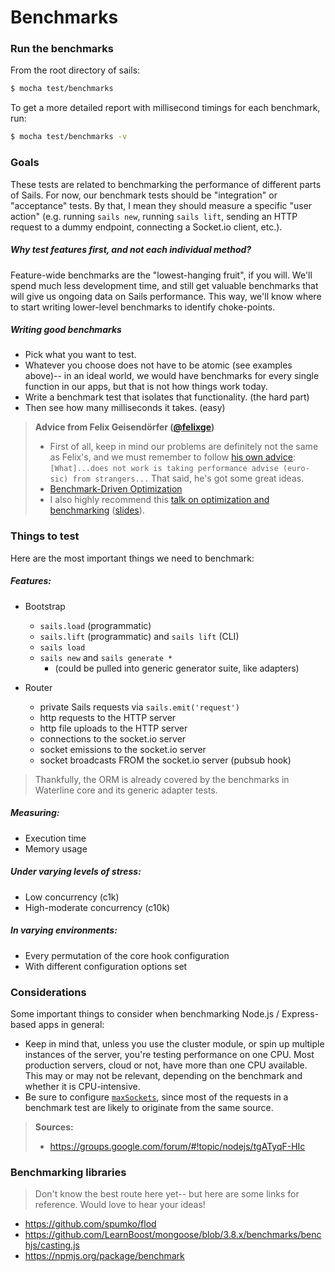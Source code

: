 # Benchmarks

### Run the benchmarks

From the root directory of sails:

```sh
$ mocha test/benchmarks
```

To get a more detailed report with millisecond timings for each benchmark, run:

```sh
$ mocha test/benchmarks -v
```


### Goals

These tests are related to benchmarking the performance of different parts of Sails.  For now, our benchmark tests should be "integration" or "acceptance" tests.  By that, I mean they should measure a specific "user action" (e.g. running `sails new`, running `sails lift`, sending an HTTP request to a dummy endpoint, connecting a Socket.io client, etc.).



##### Why test features first, and not each individual method?

Feature-wide benchmarks are the "lowest-hanging fruit", if you will.  We'll spend much less development time, and still get valuable benchmarks that will give us ongoing data on Sails performance.  This way, we'll know where to start writing lower-level benchmarks to identify choke-points.


##### Writing good benchmarks
+ Pick what you want to test.
+ Whatever you choose does not have to be atomic (see examples above)-- in an ideal world, we would have benchmarks for every single function in our apps, but that is not how things work today.
+ Write a benchmark test that isolates that functionality. (the hard part)
+ Then see how many milliseconds it takes. (easy)

> **Advice from Felix Geisendörfer ([@felixge](https://github.com/felixge))**
>
>	+ First of all, keep in mind our problems are definitely not the same as Felix's, and we must remember to follow [his own advice](https://github.com/felixge/faster-than-c#taking-performance-advice-from-strangers): `[What]...does not work is taking performance advise (euro-sic) from strangers...`  That said, he's got some great ideas.
>	+ [Benchmark-Driven Optimization](https://github.com/felixge/faster-than-c#benchmark-driven-development)
>	+ I also highly recommend this [talk on optimization and benchmarking](http://2012.jsconf.eu/speaker/2012/09/05/faster-than-c-parsing-node-js-streams-.html) ([slides](https://github.com/felixge/faster-than-c)).


### Things to test

Here are the most important things we need to benchmark:

##### Features:

+ Bootstrap
	+ `sails.load` (programmatic)
	+ `sails.lift` (programmatic) and `sails lift` (CLI)
	+ `sails load`
	+ `sails new` and `sails generate *`
	  + (could be pulled into generic generator suite, like adapters)

+ Router
	+ private Sails requests via `sails.emit('request')`
	+ http requests to the HTTP server
	+ http file uploads to the HTTP server
	+ connections to the socket.io server
	+ socket emissions to the socket.io server
	+ socket broadcasts FROM the socket.io server (pubsub hook)


> Thankfully, the ORM is already covered by the benchmarks in Waterline core and its generic adapter tests.


##### Measuring:

+ Execution time
+ Memory usage

##### Under varying levels of stress:

+ Low concurrency (c1k)
+ High-moderate concurrency (c10k)

##### In varying environments:

+ Every permutation of the core hook configuration
+ With different configuration options set


### Considerations

Some important things to consider when benchmarking Node.js / Express-based apps in general:

+ Keep in mind that, unless you use the cluster module, or spin up multiple instances of the server, you're testing performance on one CPU.  Most production servers, cloud or not, have more than one CPU available.  This may or may not be relevant, depending on the benchmark and whether it is CPU-intensive.
+ Be sure to configure [`maxSockets`](http://nodejs.org/api/http.html#http_agent_maxsockets), since most of the requests in a benchmark test are likely to originate from the same source.

> **Sources:**
> + https://groups.google.com/forum/#!topic/nodejs/tgATyqF-HIc



### Benchmarking libraries

> Don't know the best route here yet-- but here are some links for reference.  Would love to hear your ideas!

+ https://github.com/spumko/flod
+ https://github.com/LearnBoost/mongoose/blob/3.8.x/benchmarks/benchjs/casting.js
+ https://npmjs.org/package/benchmark

